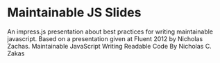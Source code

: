 Maintainable JS Slides
======================

An impress.js presentation about best practices for writing maintainable javascript.
Based on a presentation given at Fluent 2012 by Nicholas Zachas.
Maintainable JavaScript
Writing Readable Code
By Nicholas C. Zakas
